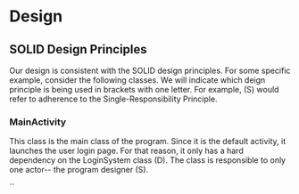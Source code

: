 # Design

## SOLID Design Principles

Our design is consistent with the SOLID design principles. For some specific example, consider the following classes. We will indicate which deign principle is being used in brackets with one letter. For example, (S) would refer to adherence to the Single-Responsibility Principle.

### MainActivity

This class is the main class of the program. Since it is the default activity, it launches the user login page. For that reason, it only has a hard dependency on the LoginSystem class (D). The class is responsible to only one actor-- the program designer (S).

``


